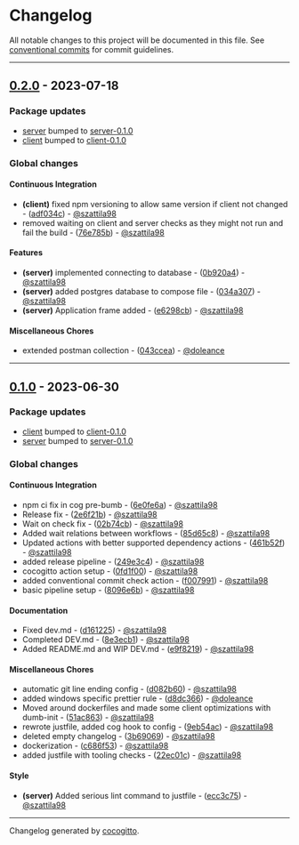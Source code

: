 # Changelog
All notable changes to this project will be documented in this file. See [conventional commits](https://www.conventionalcommits.org/) for commit guidelines.

- - -
## [0.2.0](https://github.com/szattila98/binge_at_home/compare/0.1.0..0.2.0) - 2023-07-18
### Package updates
- [server](server) bumped to [server-0.1.0](https://github.com/szattila98/binge_at_home/compare/2399c6f6a128d954c6644f190614d3fee1f507a4..server-0.1.0)
- [client](client) bumped to [client-0.1.0](https://github.com/szattila98/binge_at_home/compare/2399c6f6a128d954c6644f190614d3fee1f507a4..client-0.1.0)
### Global changes
#### Continuous Integration
- **(client)** fixed npm versioning to allow same version if client not changed - ([adf034c](https://github.com/szattila98/binge_at_home/commit/adf034c2ba7b1f16dedfd9951a388d269a5b7704)) - [@szattila98](https://github.com/szattila98)
- removed waiting on client and server checks as they might not run and fail the build - ([76e785b](https://github.com/szattila98/binge_at_home/commit/76e785b07367ef8a9fbd7e203abfa932f5a84066)) - [@szattila98](https://github.com/szattila98)
#### Features
- **(server)** implemented connecting to database - ([0b920a4](https://github.com/szattila98/binge_at_home/commit/0b920a412fe7f801e783729769971fea8c0dfa9e)) - [@szattila98](https://github.com/szattila98)
- **(server)** added postgres database to compose file - ([034a307](https://github.com/szattila98/binge_at_home/commit/034a3077a8fbca4f40d98efb658af467db19aeb5)) - [@szattila98](https://github.com/szattila98)
- **(server)** Application frame added - ([e6298cb](https://github.com/szattila98/binge_at_home/commit/e6298cb365cca854af7a57b5719b0ac3096fde18)) - [@szattila98](https://github.com/szattila98)
#### Miscellaneous Chores
- extended postman collection - ([043ccea](https://github.com/szattila98/binge_at_home/commit/043ccea7102134368eb648a84458bd0902523d43)) - [@doleance](https://github.com/doleance)

- - -

## [0.1.0](https://github.com/szattila98/binge_at_home/compare/2399c6f6a128d954c6644f190614d3fee1f507a4..0.1.0) - 2023-06-30
### Package updates
- [client](client) bumped to [client-0.1.0](https://github.com/szattila98/binge_at_home/compare/2399c6f6a128d954c6644f190614d3fee1f507a4..client-0.1.0)
- [server](server) bumped to [server-0.1.0](https://github.com/szattila98/binge_at_home/compare/2399c6f6a128d954c6644f190614d3fee1f507a4..server-0.1.0)
### Global changes
#### Continuous Integration
- npm ci fix in cog pre-bumb - ([6e0fe6a](https://github.com/szattila98/binge_at_home/commit/6e0fe6a382961c4c1a5ce2381ce634aa0194ca7f)) - [@szattila98](https://github.com/szattila98)
- Release fix - ([2e6f21b](https://github.com/szattila98/binge_at_home/commit/2e6f21bb901c6fda2d865c81124d48e40b5d8d9d)) - [@szattila98](https://github.com/szattila98)
- Wait on check fix - ([02b74cb](https://github.com/szattila98/binge_at_home/commit/02b74cba75e6f6fe89cd6a2cf65c3d4f69c68dff)) - [@szattila98](https://github.com/szattila98)
- Added wait relations between workflows - ([85d65c8](https://github.com/szattila98/binge_at_home/commit/85d65c8011dba548b4f26e6237941200d01d6b90)) - [@szattila98](https://github.com/szattila98)
- Updated actions with better supported dependency actions - ([461b52f](https://github.com/szattila98/binge_at_home/commit/461b52f260430a0a1782489c7394d35318d2b8d8)) - [@szattila98](https://github.com/szattila98)
- added release pipeline - ([249e3c4](https://github.com/szattila98/binge_at_home/commit/249e3c42a85c808f2020fe6ba4d049a1ad9605bc)) - [@szattila98](https://github.com/szattila98)
- cocogitto action setup - ([0fd1f00](https://github.com/szattila98/binge_at_home/commit/0fd1f000fb4db155a72b53bed49add2cef51990a)) - [@szattila98](https://github.com/szattila98)
- added conventional commit check action - ([f007991](https://github.com/szattila98/binge_at_home/commit/f007991b0b880acbfa5b673a786156da25f1ecc3)) - [@szattila98](https://github.com/szattila98)
- basic pipeline setup - ([8096e6b](https://github.com/szattila98/binge_at_home/commit/8096e6b0739278082dd5f5dc00f0c90af1901b08)) - [@szattila98](https://github.com/szattila98)
#### Documentation
- Fixed dev.md - ([d161225](https://github.com/szattila98/binge_at_home/commit/d161225a9b7b583e2b083ca0e11de1f93b3a98bb)) - [@szattila98](https://github.com/szattila98)
- Completed DEV.md - ([8e3ecb1](https://github.com/szattila98/binge_at_home/commit/8e3ecb1861ef494b207462c5332abbb208d781f9)) - [@szattila98](https://github.com/szattila98)
- Added README.md and WIP DEV.md - ([e9f8219](https://github.com/szattila98/binge_at_home/commit/e9f82193e42213d831e841d3d61bfd051d533c48)) - [@szattila98](https://github.com/szattila98)
#### Miscellaneous Chores
- automatic git line ending config - ([d082b60](https://github.com/szattila98/binge_at_home/commit/d082b60cbf62103b410ca9216f80c29371527dca)) - [@szattila98](https://github.com/szattila98)
- added windows specific prettier rule - ([d8dc366](https://github.com/szattila98/binge_at_home/commit/d8dc366418de05adbcdae1eb777d2b052b5bca04)) - [@doleance](https://github.com/doleance)
- Moved around dockerfiles and made some client optimizations with dumb-init - ([51ac863](https://github.com/szattila98/binge_at_home/commit/51ac863d4424ad5b3d798e6add0443a158407b05)) - [@szattila98](https://github.com/szattila98)
- rewrote justfile, added cog hook to config - ([9eb54ac](https://github.com/szattila98/binge_at_home/commit/9eb54ac6c7428b704e47ac0df0789bdb5449d59e)) - [@szattila98](https://github.com/szattila98)
- deleted empty changelog - ([3b69069](https://github.com/szattila98/binge_at_home/commit/3b69069523ea56a986c7f9c4f1a8a9db53c45239)) - [@szattila98](https://github.com/szattila98)
- dockerization - ([c686f53](https://github.com/szattila98/binge_at_home/commit/c686f53bf3dcf2dd2d649347888641011dab2220)) - [@szattila98](https://github.com/szattila98)
- added justfile with tooling checks - ([22ec01c](https://github.com/szattila98/binge_at_home/commit/22ec01cda97133a65dac69e2913715a33dde1046)) - [@szattila98](https://github.com/szattila98)
#### Style
- **(server)** Added serious lint command to justfile - ([ecc3c75](https://github.com/szattila98/binge_at_home/commit/ecc3c750a231d969b12a751fee2bdf07acb8a5b6)) - [@szattila98](https://github.com/szattila98)

- - -

Changelog generated by [cocogitto](https://github.com/cocogitto/cocogitto).